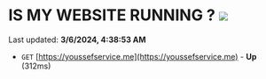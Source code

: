 # IS MY WEBSITE RUNNING ? [![](https://img.shields.io/static/v1?label=Sponsor&message=%E2%9D%A4&logo=GitHub&color=%23fe8e86)](https://github.com/sponsors/<username>)

Last updated: **3/6/2024, 4:38:53 AM**

- `GET` [https://youssefservice.me](https://youssefservice.me) - **Up** (312ms)
